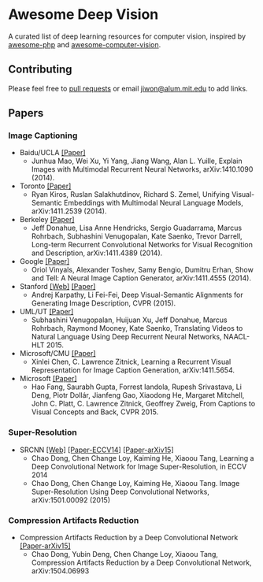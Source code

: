 # Awesome Deep Vision
A curated list of deep learning resources for computer vision, inspired by [awesome-php](https://github.com/ziadoz/awesome-php) and [awesome-computer-vision](https://github.com/jbhuang0604/awesome-computer-vision).

## Contributing
Please feel free to [pull requests](https://github.com/kjw0612/awesome-deep-vision/pulls) or email jiwon@alum.mit.edu to add links.

## Papers

### Image Captioning 
   * Baidu/UCLA [[Paper]](http://arxiv.org/pdf/1410.1090v1)
      * Junhua Mao, Wei Xu, Yi Yang, Jiang Wang, Alan L. Yuille, Explain Images with Multimodal Recurrent Neural Networks, arXiv:1410.1090 (2014).
   * Toronto [[Paper]](http://arxiv.org/pdf/1411.2539v1)
      * Ryan Kiros, Ruslan Salakhutdinov, Richard S. Zemel, Unifying Visual-Semantic Embeddings with Multimodal Neural Language Models, arXiv:1411.2539 (2014).
   * Berkeley [[Paper]](http://arxiv.org/pdf/1411.4389v3)
      * Jeff Donahue, Lisa Anne Hendricks, Sergio Guadarrama, Marcus Rohrbach, Subhashini Venugopalan, Kate Saenko, Trevor Darrell, Long-term Recurrent Convolutional Networks for Visual Recognition and Description, arXiv:1411.4389 (2014).
   * Google [[Paper]](http://arxiv.org/pdf/1411.4555v2)
      * Oriol Vinyals, Alexander Toshev, Samy Bengio, Dumitru Erhan, Show and Tell: A Neural Image Caption Generator, arXiv:1411.4555 (2014). 
   * Stanford [[Web]](http://cs.stanford.edu/people/karpathy/deepimagesent/) [[Paper]](http://cs.stanford.edu/people/karpathy/cvpr2015.pdf)
      * Andrej Karpathy, Li Fei-Fei, Deep Visual-Semantic Alignments for Generating Image Description, CVPR (2015).
   * UML/UT [[Paper]](http://arxiv.org/pdf/1412.4729v3)
      * Subhashini Venugopalan, Huijuan Xu, Jeff Donahue, Marcus Rohrbach, Raymond Mooney, Kate Saenko, Translating Videos to Natural Language Using Deep Recurrent Neural Networks, NAACL-HLT 2015. 
   * Microsoft/CMU [[Paper]](http://arxiv.org/pdf/1411.5654v1)
      * Xinlei Chen, C. Lawrence Zitnick, Learning a Recurrent Visual Representation for Image Caption Generation, arXiv:1411.5654.
   * Microsoft [[Paper]](http://arxiv.org/pdf/1411.4952v3)
      * Hao Fang, Saurabh Gupta, Forrest Iandola, Rupesh Srivastava, Li Deng, Piotr Dollár, Jianfeng Gao, Xiaodong He, Margaret Mitchell, John C. Platt, C. Lawrence Zitnick, Geoffrey Zweig, From Captions to Visual Concepts and Back, CVPR 2015. 

### Super-Resolution
 * SRCNN [[Web]](http://mmlab.ie.cuhk.edu.hk/projects/SRCNN.html) [[Paper-ECCV14]](http://personal.ie.cuhk.edu.hk/~ccloy/files/eccv_2014_deepresolution.pdf) [[Paper-arXiv15]](http://arxiv.org/pdf/1501.00092v1.pdf)
    * Chao Dong, Chen Change Loy, Kaiming He, Xiaoou Tang, Learning a Deep Convolutional Network for Image Super-Resolution, in ECCV 2014
    * Chao Dong, Chen Change Loy, Kaiming He, Xiaoou Tang. Image Super-Resolution Using Deep Convolutional Networks, arXiv:1501.00092 (2015)

### Compression Artifacts Reduction
  * Compression Artifacts Reduction by a Deep Convolutional Network [[Paper-arXiv15]](http://arxiv.org/pdf/1504.06993v1)
    * Chao Dong, Yubin Deng, Chen Change Loy, Xiaoou Tang, Compression Artifacts Reduction by a Deep Convolutional Network, arXiv:1504.06993

